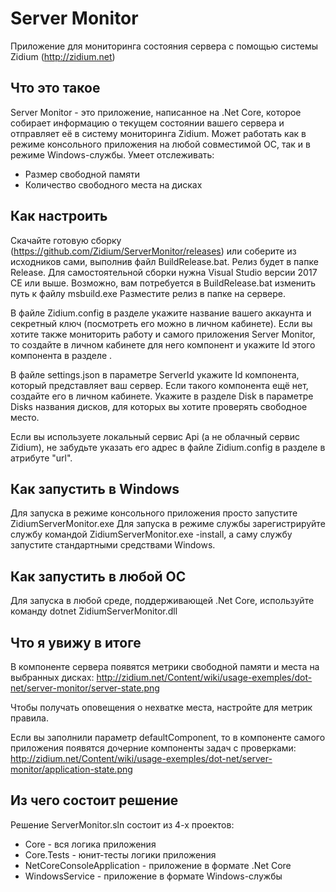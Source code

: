 # Server Monitor
Приложение для мониторинга состояния сервера с помощью системы Zidium (http://zidium.net)

## Что это такое
Server Monitor - это приложение, написанное на .Net Core, которое собирает информацию о текущем состоянии вашего сервера и отправляет её в систему мониторинга Zidium.
Может работать как в режиме консольного приложения на любой совместимой ОС, так и в режиме Windows-службы.
Умеет отслеживать:
- Размер свободной памяти
- Количество свободного места на дисках

## Как настроить
Скачайте готовую сборку (https://github.com/Zidium/ServerMonitor/releases) или соберите из исходников сами, выполнив файл BuildRelease.bat. Релиз будет в папке Release.
Для самостоятельной сборки нужна Visual Studio версии 2017 CE или выше.
Возможно, вам потребуется в BuildRelease.bat изменить путь к файлу msbuild.exe
Разместите релиз в папке на сервере.

В файле Zidium.config в разделе <access> укажите название вашего аккаунта и секретный ключ (посмотреть его можно в личном кабинете).
Если вы хотите также мониторить работу и самого приложения Server Monitor, то создайте в личном кабинете для него компонент и укажите Id этого компонента в разделе <defaultComponent>.

В файле settings.json в параметре ServerId укажите Id компонента, который представляет ваш сервер. Если такого компонента ещё нет, создайте его в личном кабинете.
Укажите в разделе Disk в параметре Disks названия дисков, для которых вы хотите проверять свободное место.

Если вы используете локальный сервис Api (а не облачный сервис Zidium), не забудьте указать его адрес в файле Zidium.config в разделе <access> в атрибуте "url".

## Как запустить в Windows
Для запуска в режиме консольного приложения просто запустите ZidiumServerMonitor.exe
Для запуска в режиме службы зарегистрируйте службу командой ZidiumServerMonitor.exe -install, а саму службу запустите стандартными средствами Windows.

## Как запустить в любой ОС
Для запуска в любой среде, поддерживающей .Net Core, используйте команду dotnet ZidiumServerMonitor.dll

## Что я увижу в итоге
В компоненте сервера появятся метрики свободной памяти и места на выбранных дисках:
http://zidium.net/Content/wiki/usage-exemples/dot-net/server-monitor/server-state.png

Чтобы получать оповещения о нехватке места, настройте для метрик правила.

Если вы заполнили параметр defaultComponent, то в компоненте самого приложения появятся дочерние компоненты задач с проверками:
http://zidium.net/Content/wiki/usage-exemples/dot-net/server-monitor/application-state.png

## Из чего состоит решение
Решение ServerMonitor.sln состоит из 4-х проектов:
- Core - вся логика приложения
- Core.Tests - юнит-тесты логики приложения
- NetCoreConsoleApplication - приложение в формате .Net Core
- WindowsService - приложение в формате Windows-службы
